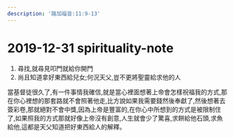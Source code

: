 ```yaml
---
description: '路加福音:11:9-13'
---
```


# 2019-12-31 spirituality-note

1. 尋找,就尋見叩門就給你開門
2. 尚且知道拿好東西給兒女;何況天父,豈不更將聖靈給求他的人

 ​ 當基督徒很久了,有一件事情我確信,就是當心裡面想著上帝會怎樣祝福我的方式,那在你心裡想的那套路就不會照著他走,比方說如果我需要錢然後奉獻了,然後想著去簽彩卷,那就絕對不會中獎,因為上帝是豐富的,在你心中所想到的方式是被限制住了,如果照我的方式那就好像上帝沒有創意,人生就會少了驚喜,求餅給他石頭,求魚給他,這都是天父知道把好東西給人的解釋。

